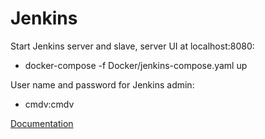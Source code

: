 
# Jenkins

Start Jenkins server and slave, server UI at localhost:8080:

- docker-compose -f Docker/jenkins-compose.yaml up

User name and password for Jenkins admin:
- cmdv:cmdv

[Documentation](https://github.com/E3SM-Project/CMDV-testing/wiki) 
